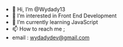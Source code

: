 - 👋 Hi, I’m @Wydady13
- 👀 I’m interested in Front End Development
- 🌱 I’m currently learning JavaScript 
- 📫 How to reach me ;
- email : wydadydev@gmail.com

